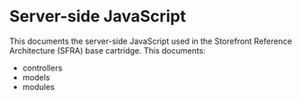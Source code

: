 # Server-side JavaScript
This documents the server-side JavaScript used in the Storefront Reference Architecture (SFRA) base cartridge.
This documents:

- controllers
- models
- modules


